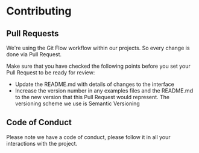 # Contributing

## Pull Requests

We're using the Git Flow workflow within our projects. So every change is done via Pull Request.

Make sure that you have checked the following points before you set your Pull Request to be ready for review:

- Update the README.md with details of changes to the interface
- Increase the version number in any examples files and the README.md to the new version that this Pull Request would represent. The versioning scheme we use is Semantic Versioning

## Code of Conduct

Please note we have a code of conduct, please follow it in all your interactions with the project.
